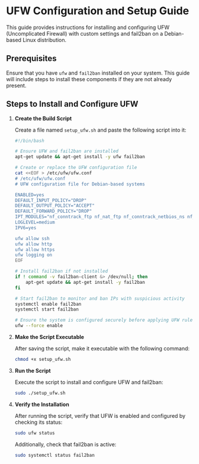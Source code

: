 # UFW Configuration and Setup Guide

This guide provides instructions for installing and configuring UFW (Uncomplicated Firewall) with custom settings and fail2ban on a Debian-based Linux distribution.

## Prerequisites

Ensure that you have `ufw` and `fail2ban` installed on your system. This guide will include steps to install these components if they are not already present.

## Steps to Install and Configure UFW

1. **Create the Build Script**

   Create a file named `setup_ufw.sh` and paste the following script into it:

   ```bash
   #!/bin/bash

   # Ensure UFW and fail2ban are installed
   apt-get update && apt-get install -y ufw fail2ban

   # Create or replace the UFW configuration file
   cat <<EOF > /etc/ufw/ufw.conf
   # /etc/ufw/ufw.conf
   # UFW configuration file for Debian-based systems

   ENABLED=yes
   DEFAULT_INPUT_POLICY="DROP"
   DEFAULT_OUTPUT_POLICY="ACCEPT"
   DEFAULT_FORWARD_POLICY="DROP"
   IPT_MODULES="nf_conntrack_ftp nf_nat_ftp nf_conntrack_netbios_ns nf_nat_sip"
   LOGLEVEL=medium
   IPV6=yes

   ufw allow ssh
   ufw allow http
   ufw allow https
   ufw logging on
   EOF

   # Install fail2ban if not installed
   if ! command -v fail2ban-client &> /dev/null; then
       apt-get update && apt-get install -y fail2ban
   fi

   # Start fail2ban to monitor and ban IPs with suspicious activity
   systemctl enable fail2ban
   systemctl start fail2ban

   # Ensure the system is configured securely before applying UFW rules
   ufw --force enable
   ```

2. **Make the Script Executable**

   After saving the script, make it executable with the following command:

   ```bash
   chmod +x setup_ufw.sh
   ```

3. **Run the Script**

   Execute the script to install and configure UFW and fail2ban:

   ```bash
   sudo ./setup_ufw.sh
   ```

4. **Verify the Installation**

   After running the script, verify that UFW is enabled and configured by checking its status:

   ```bash
   sudo ufw status
   ```

   Additionally, check that fail2ban is active:

   ```bash
   sudo systemctl status fail2ban
   ```
